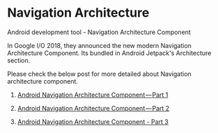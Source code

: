 # Navigation Architecture
Android development tool - Navigation Architecture Component

In Google I/O 2018, they announced the new modern Navigation Architecture Component. Its bundled in Android Jetpack's Architecture section.

Please check the below post for more detailed about Navigation architecture component.


1. [Android Navigation Architecture Component — Part 1][PART1]

2. [Android Navigation Architecture Component — Part 2][PART2]

3. [Android Navigation Architecture Component - Part 3][PART3]







[PART1]: https://medium.com/@shanmugasanthosh/android-navigation-architecture-component-part-1-3c6458e9bff3
[PART2]: https://medium.com/@shanmugasanthosh/android-navigation-architecture-component-part-2-87352a3f86fb
[PART3]: https://medium.com/@shanmugasanthosh/android-navigation-architecture-component-part-3-f9cb9e9b642e
